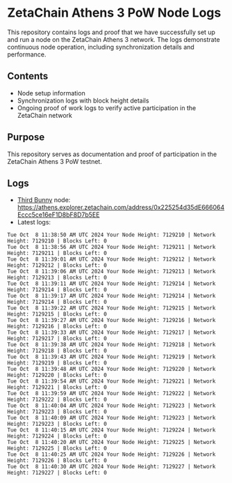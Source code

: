 # ZetaChain Athens 3 PoW Node Logs
This repository contains logs and proof that we have successfully set up and run a node on the ZetaChain Athens 3 network. The logs demonstrate continuous node operation, including synchronization details and performance.

## Contents
- Node setup information
- Synchronization logs with block height details
- Ongoing proof of work logs to verify active participation in the ZetaChain network

## Purpose
This repository serves as documentation and proof of participation in the ZetaChain Athens 3 PoW testnet.

## Logs

- [Third Bunny](https://thirdbunny.xyz/) node: https://athens.explorer.zetachain.com/address/0x225254d35dE666064Eccc5ce16eF1D8bF8D7b5EE
- Latest logs:
```
Tue Oct  8 11:38:50 AM UTC 2024 Your Node Height: 7129210 | Network Height: 7129210 | Blocks Left: 0
Tue Oct  8 11:38:56 AM UTC 2024 Your Node Height: 7129211 | Network Height: 7129211 | Blocks Left: 0
Tue Oct  8 11:39:01 AM UTC 2024 Your Node Height: 7129212 | Network Height: 7129212 | Blocks Left: 0
Tue Oct  8 11:39:06 AM UTC 2024 Your Node Height: 7129213 | Network Height: 7129213 | Blocks Left: 0
Tue Oct  8 11:39:11 AM UTC 2024 Your Node Height: 7129214 | Network Height: 7129214 | Blocks Left: 0
Tue Oct  8 11:39:17 AM UTC 2024 Your Node Height: 7129214 | Network Height: 7129214 | Blocks Left: 0
Tue Oct  8 11:39:22 AM UTC 2024 Your Node Height: 7129215 | Network Height: 7129215 | Blocks Left: 0
Tue Oct  8 11:39:27 AM UTC 2024 Your Node Height: 7129216 | Network Height: 7129216 | Blocks Left: 0
Tue Oct  8 11:39:33 AM UTC 2024 Your Node Height: 7129217 | Network Height: 7129217 | Blocks Left: 0
Tue Oct  8 11:39:38 AM UTC 2024 Your Node Height: 7129218 | Network Height: 7129218 | Blocks Left: 0
Tue Oct  8 11:39:43 AM UTC 2024 Your Node Height: 7129219 | Network Height: 7129219 | Blocks Left: 0
Tue Oct  8 11:39:48 AM UTC 2024 Your Node Height: 7129220 | Network Height: 7129220 | Blocks Left: 0
Tue Oct  8 11:39:54 AM UTC 2024 Your Node Height: 7129221 | Network Height: 7129221 | Blocks Left: 0
Tue Oct  8 11:39:59 AM UTC 2024 Your Node Height: 7129222 | Network Height: 7129222 | Blocks Left: 0
Tue Oct  8 11:40:04 AM UTC 2024 Your Node Height: 7129223 | Network Height: 7129223 | Blocks Left: 0
Tue Oct  8 11:40:09 AM UTC 2024 Your Node Height: 7129223 | Network Height: 7129223 | Blocks Left: 0
Tue Oct  8 11:40:15 AM UTC 2024 Your Node Height: 7129224 | Network Height: 7129224 | Blocks Left: 0
Tue Oct  8 11:40:20 AM UTC 2024 Your Node Height: 7129225 | Network Height: 7129225 | Blocks Left: 0
Tue Oct  8 11:40:25 AM UTC 2024 Your Node Height: 7129226 | Network Height: 7129226 | Blocks Left: 0
Tue Oct  8 11:40:30 AM UTC 2024 Your Node Height: 7129227 | Network Height: 7129227 | Blocks Left: 0
```

